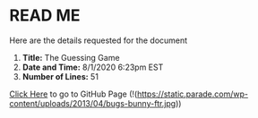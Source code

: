# READ ME


Here are the details requested for the document
1. **Title:** The Guessing Game
1. **Date and Time:** 8/1/2020 6:23pm EST
1. **Number of Lines:** 51

[Click Here](https://github.com/PeterPan2009/Exercises.git) to go to GitHub Page
(!(https://static.parade.com/wp-content/uploads/2013/04/bugs-bunny-ftr.jpg))

